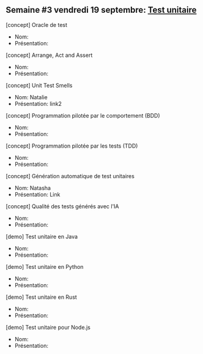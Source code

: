 ## Semaine #3 vendredi 19 septembre: [Test unitaire](https://github.com/umontreal-diro/IFT3913/issues/2)

[concept] Oracle de test             
- Nom:
- Présentation:

[concept] Arrange, Act and Assert    
- Nom:
- Présentation:

[concept] Unit Test Smells           
- Nom: Natalie
- Présentation: link2

[concept] Programmation pilotée par le comportement (BDD)
- Nom:
- Présentation:


[concept] Programmation pilotée par les tests (TDD) 
- Nom:
- Présentation:

[concept] Génération automatique de test unitaires                            
- Nom: Natasha
- Présentation: Link

[concept] Qualité des tests générés avec l'IA                            
- Nom:
- Présentation:

[demo] Test unitaire en Java                              
- Nom:
- Présentation:

[demo] Test unitaire en Python    
- Nom:
- Présentation:

[demo] Test unitaire en Rust      
- Nom:
- Présentation:

[demo] Test unitaire pour Node.js 
- Nom:
- Présentation:
